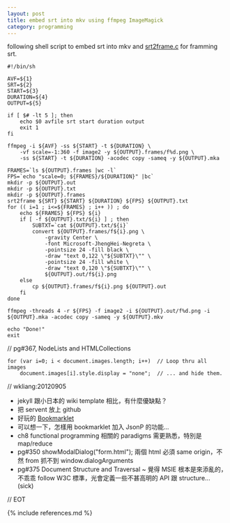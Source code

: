 ```yaml
---
layout: post
title: embed srt into mkv using ffmpeg ImageMagick
category: programming
---
```


following shell script to embed srt into mkv
and [srt2frame.c](/programs/srt2frame) for framming srt.

	#!/bin/sh

	AVF=${1}
	SRT=${2}
	START=${3}
	DURATION=${4}
	OUTPUT=${5}

	if [ $# -lt 5 ]; then
		echo $0 avfile srt start duration output
		exit 1
	fi

	ffmpeg -i ${AVF} -ss ${START} -t ${DURATION} \
		-vf scale=-1:360 -f image2 -y ${OUTPUT}.frames/f%d.png \
		-ss ${START} -t ${DURATION} -acodec copy -sameq -y ${OUTPUT}.mka

	FRAMES=`ls ${OUTPUT}.frames |wc -l`
	FPS=`echo "scale=0; ${FRAMES}/${DURATION}" |bc`
	mkdir -p ${OUTPUT}.out
	mkdir -p ${OUTPUT}.txt
	mkdir -p ${OUTPUT}.frames
	srt2frame ${SRT} ${START} ${DURATION} ${FPS} ${OUTPUT}.txt
	for (( i=1 ; i<=${FRAMES} ; i++ )) ; do
		echo ${FRAMES} ${FPS} ${i}
		if [ -f ${OUTPUT}.txt/${i} ] ; then
			SUBTXT=`cat ${OUTPUT}.txt/${i}`
			convert ${OUTPUT}.frames/f${i}.png \
				-gravity Center \
				-font Microsoft-JhengHei-Negreta \
				-pointsize 24 -fill black \
				-draw "text 0,122 \"${SUBTXT}\"" \
				-pointsize 24 -fill white \
				-draw "text 0,120 \"${SUBTXT}\"" \
				${OUTPUT}.out/f${i}.png
		else
			cp ${OUTPUT}.frames/f${i}.png ${OUTPUT}.out
		fi
	done

	ffmpeg -threads 4 -r ${FPS} -f image2 -i ${OUTPUT}.out/f%d.png -i ${OUTPUT}.mka -acodec copy -sameq -y ${OUTPUT}.mkv

	echo "Done!"
	exit

// pg#367, NodeLists and HTMLCollections

	for (var i=0; i < document.images.length; i++)	// Loop thru all images
	    document.images[i].style.display = "none";	// ... and hide them.


// wkliang:20120905

* jekyll 跟小日本的 wiki template 相比，有什麼優缺點？
* 把 servent 放上 github
* 好玩的 [Bookmarklet](/demo/jstdg6e/1300.html)
* 可以想一下，怎樣用 bookmarklet 加入 JsonP 的功能...
* ch8 functional programming 相關的 paradigms 需更熟悉，特別是 map/reduce
* pg#350 showModalDialog("form.html"); 兩個 html 必須 same origin，不然 from 抓不到 window.dialogArguments
* pg#375 Document Structure and Traversal ~ 覺得 MSIE 根本是來添亂的，不乖乖 follow W3C 標準，光會定義一些不甚高明的 API 跟 structure... (sick)


// EOT


{% include references.md %}

